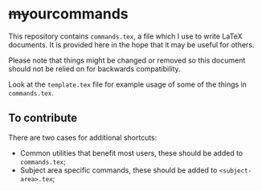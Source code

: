 # ~~my~~ourcommands
This repository contains `commands.tex`, a file which I use to write LaTeX documents. It is provided here in the hope that it may be useful for others.

Please note that things might be changed or removed so this document should not be relied on for backwards compatibility.

Look at the `template.tex` file for example usage of some of the things in `commands.tex`.

## To contribute

There are two cases for additional shortcuts:

- Common utilities that benefit most users, these should be added to `commands.tex`;
- Subject area specific commands, these should be added to `<subject-area>.tex`;
